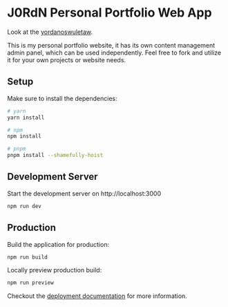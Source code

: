 # J0RdN Personal Portfolio Web App

Look at the [yordanoswuletaw](https://yordanoswuletaw.vercel.app/).

This is my personal portfolio website, it has its own content management admin panel, which can be used independently. Feel free to fork and utilize it for your own projects or website needs.

## Setup

Make sure to install the dependencies:

```bash
# yarn
yarn install

# npm
npm install

# pnpm
pnpm install --shamefully-hoist
```

## Development Server

Start the development server on http://localhost:3000

```bash
npm run dev
```

## Production

Build the application for production:

```bash
npm run build
```

Locally preview production build:

```bash
npm run preview
```

Checkout the [deployment documentation](https://v3.nuxtjs.org/guide/deploy/presets) for more information.
